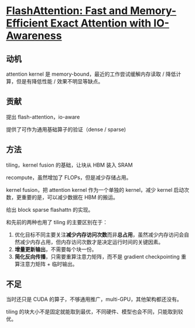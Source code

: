 # [FlashAttention: Fast and Memory-Efficient Exact Attention with IO-Awareness](https://arxiv.org/abs/2205.14135)

## 动机

attention kernel 是 memory-bound，最近的工作尝试缓解内存读取 / 降低计算，但是有降低性能 / 效果不明显等缺点。

## 贡献

提出 flash-attention，io-aware

提供了可作为通用基础算子的验证（dense / sparse)

## 方法

tiling，kernel fusion 的基础，让块从 HBM 装入 SRAM 

recompute，虽然增加了 FLOPs，但是减少存储占用。

kernel fusion，把 attention kernel 作为一个单独的 kernel，减少 kernel 启动次数，更重要的是，可以减少数据在 HBM 的搬运。

给出 block sparse flashattn 的实现。


和先前的两种也用了 tiling 的主要区别在于：

1. 优化目标不同主要关注**减少内存访问次数**而非**总占用**，虽然减少内存访问会自然减少内存占用，但内存访问次数才是决定运行时间的关键因素。
2. **增量更新输出**，不需要每个块一份。
3. **简化反向传播**，只需要重算注意力矩阵，而不是 gradient checkpointing 重算注意力矩阵 + 临时输出。

## 不足

当时还只是 CUDA 的算子，不够通用推广，multi-GPU，其他架构都还没有。

tiling 的块大小不是固定就能取到最优，不同硬件、模型也会不同，只能取到较优。
